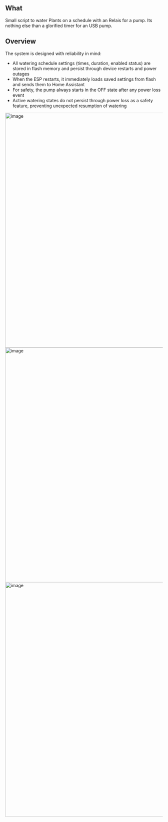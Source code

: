 ## What

Small script to water Plants on a schedule with an Relais for a pump. Its nothing else than a glorified timer for an USB pump.

## Overview

The system is designed with reliability in mind:

- All watering schedule settings (times, duration, enabled status) are stored in flash memory and persist through device restarts and power outages
- When the ESP restarts, it immediately loads saved settings from flash and sends them to Home Assistant
- For safety, the pump always starts in the OFF state after any power loss event
- Active watering states do not persist through power loss as a safety feature, preventing unexpected resumption of watering

<img width="750" alt="image" src="https://github.com/user-attachments/assets/95adeb32-332c-4523-83b8-9b6bc461d64d" />


<img width="750" alt="image" src="https://github.com/user-attachments/assets/e31d03e7-25e6-4ba8-a890-ecdef8f3de50" />


<img width="750" alt="image" src="https://github.com/user-attachments/assets/b50eb0ed-a168-4937-b3ae-e3eaa046b3c4" />



